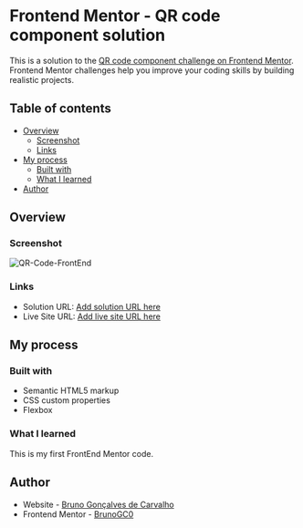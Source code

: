 # Frontend Mentor - QR code component solution

This is a solution to the [QR code component challenge on Frontend Mentor](https://www.frontendmentor.io/challenges/qr-code-component-iux_sIO_H). Frontend Mentor challenges help you improve your coding skills by building realistic projects. 

## Table of contents

- [Overview](#overview)
  - [Screenshot](#screenshot)
  - [Links](#links)
- [My process](#my-process)
  - [Built with](#built-with)
  - [What I learned](#what-i-learned)
- [Author](#author)


## Overview

### Screenshot

![QR-Code-FrontEnd](https://github.com/BrunoGC0/frontontEndMentor-QRCode/assets/125268578/ca010736-881c-4c91-8c47-a4af489f3ff1)


### Links

- Solution URL: [Add solution URL here](https://your-solution-url.com)
- Live Site URL: [Add live site URL here](https://your-live-site-url.com)


## My process

### Built with

- Semantic HTML5 markup
- CSS custom properties
- Flexbox


### What I learned

This is my first FrontEnd Mentor code.   

## Author

- Website - [Bruno Gonçalves de Carvalho](https://github.com/BrunoGC0)
- Frontend Mentor - [BrunoGC0](https://www.frontendmentor.io/profile/BrunoGC0)
